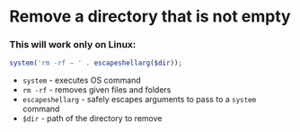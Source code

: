 # Remove a directory that is not empty

### This will work only on Linux:

```php
system('rm -rf — ' . escapeshellarg($dir));
```

- `system` - executes OS command
- `rm -rf` - removes given files and folders
- `escapeshellarg` - safely escapes arguments to pass to a `system` command
- `$dir` - path of the directory to remove


